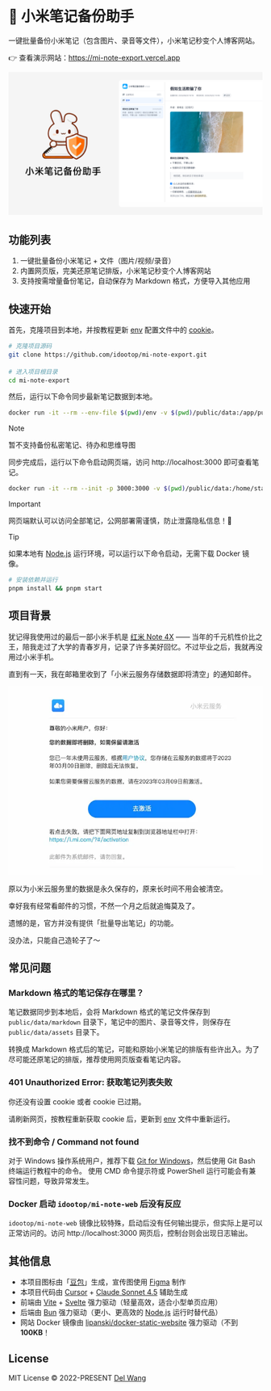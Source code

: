 # 🐰 小米笔记备份助手

一键批量备份小米笔记（包含图片、录音等文件），小米笔记秒变个人博客网站。

👉 查看演示网站：https://mi-note-export.vercel.app

![](screenshots/banner.png)

## 功能列表

1. 一键批量备份小米笔记 + 文件（图片/视频/录音）
2. 内置网页版，完美还原笔记排版，小米笔记秒变个人博客网站
3. 支持按需增量备份笔记，自动保存为 Markdown 格式，方便导入其他应用

## 快速开始

首先，克隆项目到本地，并按教程更新 [env](./env) 配置文件中的 [cookie](https://github.com/idootop/mi-note-export/issues/4)。

```bash
# 克隆项目源码
git clone https://github.com/idootop/mi-note-export.git

# 进入项目根目录
cd mi-note-export
```

然后，运行以下命令同步最新笔记数据到本地。

```bash
docker run -it --rm --env-file $(pwd)/env -v $(pwd)/public/data:/app/public/data idootop/mi-note-sync:latest
```

> [!NOTE]
> 暂不支持备份私密笔记、待办和思维导图

同步完成后，运行以下命令启动网页端，访问 http://localhost:3000 即可查看笔记。

```bash
docker run -it --rm --init -p 3000:3000 -v $(pwd)/public/data:/home/static/data idootop/mi-note-web:latest
```

> [!IMPORTANT]
> 网页端默认可以访问全部笔记，公网部署需谨慎，防止泄露隐私信息！🚨

> [!TIP]
> 如果本地有 [Node.js](https://nodejs.org/zh-cn/download) 运行环境，可以运行以下命令启动，无需下载 Docker 镜像。

```bash
# 安装依赖并运行
pnpm install && pnpm start
```

## 项目背景

犹记得我使用过的最后一部小米手机是 [红米 Note 4X](https://www.mi.com/redminote4x) —— 当年的千元机性价比之王，陪我走过了大学的青春岁月，记录了许多美好回忆。不过毕业之后，我就再没用过小米手机。

直到有一天，我在邮箱里收到了「小米云服务存储数据即将清空」的通知邮件。

![](screenshots/email.webp)

原以为小米云服务里的数据是永久保存的，原来长时间不用会被清空。

幸好我有经常看邮件的习惯，不然一个月之后就追悔莫及了。

遗憾的是，官方并没有提供「批量导出笔记」的功能。

没办法，只能自己造轮子了～

## 常见问题

### Markdown 格式的笔记保存在哪里？

笔记数据同步到本地后，会将 Markdown 格式的笔记文件保存到 `public/data/markdown` 目录下，笔记中的图片、录音等文件，则保存在 `public/data/assets` 目录下。

转换成 Markdown 格式后的笔记，可能和原始小米笔记的排版有些许出入。为了尽可能还原笔记的排版，推荐使用网页版查看笔记内容。

### 401 Unauthorized Error: 获取笔记列表失败

你还没有设置 cookie 或者 cookie 已过期。

请刷新网页，按教程重新获取 cookie 后，更新到 [env](./env) 文件中重新运行。

### 找不到命令 / Command not found

对于 Windows 操作系统用户，推荐下载 [Git for Windows](https://git-scm.com/downloads)，然后使用 Git Bash 终端运行教程中的命令。
使用 CMD 命令提示符或 PowerShell 运行可能会有兼容性问题，导致异常发生。

### Docker 启动 `idootop/mi-note-web` 后没有反应

`idootop/mi-note-web` 镜像比较特殊，启动后没有任何输出提示，但实际上是可以正常访问的。访问 http://localhost:3000 网页后，控制台则会出现日志输出。

## 其他信息

- 本项目图标由「[豆包](https://www.doubao.com)」生成，宣传图使用 [Figma](https://www.figma.com) 制作
- 本项目代码由 [Cursor](https://cursor.com/cn) + [Claude Sonnet 4.5](https://www.anthropic.com/news/claude-sonnet-4-5) 辅助生成
- 前端由 [Vite](https://vite.dev/) + [Svelte](https://svelte.dev/) 强力驱动（轻量高效，适合小型单页应用）
- 后端由 [Bun](https://bun.com/) 强力驱动（更小、更高效的 [Node.js](https://nodejs.org) 运行时替代品）
- 网站 Docker 镜像由 [lipanski/docker-static-website](https://lipanski.com/posts/smallest-docker-image-static-website) 强力驱动（不到 **100KB**！

## License

MIT License © 2022-PRESENT [Del Wang](https://del.wang)
